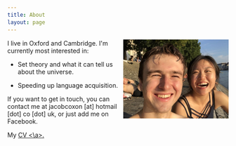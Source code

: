 ```yaml
---
title: About
layout: page
---
```


<img align="right" width="240" height="180" src="/images/me.jpg">

I live in Oxford and Cambridge. I'm currently most interested in:

- Set theory and what it can tell us about the universe.

- Speeding up language acquisition.

If you want to get in touch, you can contact me at jacobcoxon [at] hotmail [dot] co [dot] uk, or just add me on Facebook.

My <a href="cv.txt"> CV <\a>.
